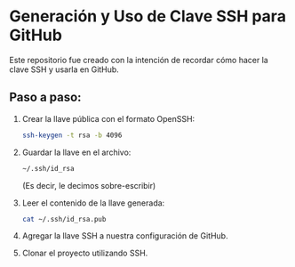 
# Generación y Uso de Clave SSH para GitHub

Este repositorio fue creado con la intención de recordar cómo hacer la clave SSH y usarla en GitHub.

## Paso a paso:

1. Crear la llave pública con el formato OpenSSH:
   ```sh
   ssh-keygen -t rsa -b 4096
   ```

2. Guardar la llave en el archivo:
   ```sh
   ~/.ssh/id_rsa
   ```
   (Es decir, le decimos sobre-escribir)

3. Leer el contenido de la llave generada:
   ```sh
   cat ~/.ssh/id_rsa.pub
   ```

4. Agregar la llave SSH a nuestra configuración de GitHub.

5. Clonar el proyecto utilizando SSH.
